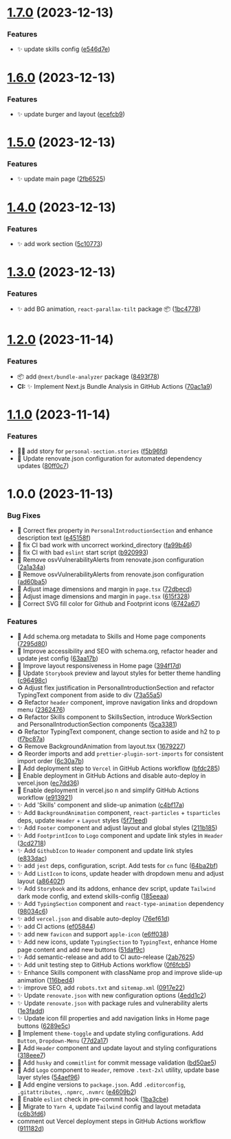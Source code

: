 # [1.7.0](https://github.com/velenyx/velenyx-website/compare/v1.6.0...v1.7.0) (2023-12-13)


### Features

* ✨ update skills config ([e546d7e](https://github.com/velenyx/velenyx-website/commit/e546d7e10a2d0a62dacad7753a91a2417790acb5))

# [1.6.0](https://github.com/velenyx/velenyx-website/compare/v1.5.0...v1.6.0) (2023-12-13)


### Features

* ✨ update burger and layout ([ecefcb9](https://github.com/velenyx/velenyx-website/commit/ecefcb97f5947672b016270e01dbc03e76523aff))

# [1.5.0](https://github.com/velenyx/velenyx-website/compare/v1.4.0...v1.5.0) (2023-12-13)


### Features

* ✨ update main page ([2fb6525](https://github.com/velenyx/velenyx-website/commit/2fb6525c1478466d795d677dd0a10d1e9d1a3508))

# [1.4.0](https://github.com/velenyx/velenyx-website/compare/v1.3.0...v1.4.0) (2023-12-13)


### Features

* ✨ add work section ([5c10773](https://github.com/velenyx/velenyx-website/commit/5c10773908b509c448839b0a2942fcefa4fb32fa))

# [1.3.0](https://github.com/velenyx/velenyx-website/compare/v1.2.0...v1.3.0) (2023-12-13)


### Features

* ✨ add BG animation, `react-parallax-tilt` package 📦 ([1bc4778](https://github.com/velenyx/velenyx-website/commit/1bc4778d93e637d43cd9026971713ca9848d5789))

# [1.2.0](https://github.com/velenyx/velenyx-website/compare/v1.1.0...v1.2.0) (2023-11-14)


### Features

* :package: add `@next/bundle-analyzer` package ([8493f78](https://github.com/velenyx/velenyx-website/commit/8493f782ce670fe64269d4e0dbff15ab9139c10b))
* **CI:** ✨ Implement Next.js Bundle Analysis in GitHub Actions ([70ac1a9](https://github.com/velenyx/velenyx-website/commit/70ac1a9ec426d090cff7b18232611362d95abcd7))

# [1.1.0](https://github.com/velenyx/velenyx-website/compare/v1.0.0...v1.1.0) (2023-11-14)


### Features

* :technologist: add story for `personal-section.stories` ([f5b96fd](https://github.com/velenyx/velenyx-website/commit/f5b96fddf56b33c3cbc23c4420b7302f080f15ca))
* :wrench: Update renovate.json configuration for automated dependency updates ([80ff0c7](https://github.com/velenyx/velenyx-website/commit/80ff0c7c9f60882c0eaa102c0a26552e88d06980))

# 1.0.0 (2023-11-13)


### Bug Fixes

* :bug: Correct flex property in `PersonalIntroductionSection` and enhance description text ([e45158f](https://github.com/velenyx/velenyx-website/commit/e45158f194e44f754b200c25e4fbcc36a4837e0e))
* :green_heart: fix CI bad work with uncorrect workind_directory ([fa99b46](https://github.com/velenyx/velenyx-website/commit/fa99b469c38e0344b28cd78a2d60aeba3195849d))
* :green_heart: fix CI with bad `eslint` start script ([b920993](https://github.com/velenyx/velenyx-website/commit/b9209930f5df700badecaf19ddb96d1b8c0ae2cb))
* :green_heart: Remove osvVulnerabilityAlerts from renovate.json configuration ([2a1a34a](https://github.com/velenyx/velenyx-website/commit/2a1a34a1caaa0fb0847341a6271583511f716666))
* :green_heart: Remove osvVulnerabilityAlerts from renovate.json configuration ([ad60ba5](https://github.com/velenyx/velenyx-website/commit/ad60ba56dbb0203af5d2c121a3bd1ff9f37f6302))
* 🎨 Adjust image dimensions and margin in `page.tsx` ([72dbecd](https://github.com/velenyx/velenyx-website/commit/72dbecd377389d5e20d9e7259d4d6aed44ce261b))
* 🎨 Adjust image dimensions and margin in `page.tsx` ([615f328](https://github.com/velenyx/velenyx-website/commit/615f328a2836a9fa82c4ec52b09dbff501bccf02))
* 🎨 Correct SVG fill color for Github and Footprint icons ([6742a67](https://github.com/velenyx/velenyx-website/commit/6742a6715d5c55822a91aa43c59c064295199e04))


### Features

* :art: Add schema.org metadata to Skills and Home page components ([7295d80](https://github.com/velenyx/velenyx-website/commit/7295d809ad4f4e0564166a49858d26c878e9c726))
* :art: Improve accessibility and SEO with schema.org, refactor header and update jest config ([63aa17b](https://github.com/velenyx/velenyx-website/commit/63aa17bb9d6e937b8d1e3c1c92ce6959e110065c))
* :art: Improve layout responsiveness in Home page ([394f17d](https://github.com/velenyx/velenyx-website/commit/394f17d84383183fac9854ce7a5330dd7bc60564))
* :art: Update `Storybook` preview and layout styles for better theme handling ([c96498c](https://github.com/velenyx/velenyx-website/commit/c96498c0fa0a418408ed3fc9152e388f930c9e22))
* :recycle: Adjust flex justification in PersonalIntroductionSection and refactor TypingText component from aside to div ([73a55a5](https://github.com/velenyx/velenyx-website/commit/73a55a52a680e8a3f4135b8e4173eb391550d64f))
* :recycle: Refactor `header` component, improve navigation links and dropdown menu ([2362476](https://github.com/velenyx/velenyx-website/commit/23624766d1fc58f1aaa24c1982d1f77f3e905ada))
* :recycle: Refactor Skills component to SkillsSection, introduce WorkSection and PersonalIntroductionSection components ([5ca3381](https://github.com/velenyx/velenyx-website/commit/5ca338111c71dee7ec8c66b16f62a21b650b214b))
* :recycle: Refactor TypingText component, change section to aside and h2 to p ([f7bc87a](https://github.com/velenyx/velenyx-website/commit/f7bc87a666619152ad795f08d305b3a374269d95))
* :recycle: Remove BackgroundAnimation from layout.tsx ([1679227](https://github.com/velenyx/velenyx-website/commit/16792279eadde052f72f2fecdc598023643793c4))
* :recycle: Reorder imports and add `prettier-plugin-sort-imports` for consistent import order ([6c30a7b](https://github.com/velenyx/velenyx-website/commit/6c30a7bbfca65307ccec212f0d1086a2954f4f46))
* :rocket: Add deployment step to `Vercel` in GitHub Actions workflow ([bfdc285](https://github.com/velenyx/velenyx-website/commit/bfdc2858c0260d60add853297503a5456c18224a))
* :rocket: Enable deployment in GitHub Actions and disable auto-deploy in vercel.json ([ec7dd36](https://github.com/velenyx/velenyx-website/commit/ec7dd3633fd65aac1998d2c7aa4fa0c19c2fbd9a))
* :rocket: Enable deployment in vercel.jso n and simplify GitHub Actions workflow ([e913921](https://github.com/velenyx/velenyx-website/commit/e913921f5acd30d508ce9d0045f1be6186ea95ea))
* :sparkles: Add 'Skills' component and slide-up animation ([c4bf17a](https://github.com/velenyx/velenyx-website/commit/c4bf17aed65a7f4a97512808c986f4732e854e5b))
* :sparkles: Add `BackgroundAnimation` component, `react-particles` + `tsparticles` deps, update `Header` + `Layout` styles ([5f71eed](https://github.com/velenyx/velenyx-website/commit/5f71eed638c687d0748021ad4d54c5ec571f1175))
* :sparkles: Add `Footer` component and adjust layout and global styles ([211b185](https://github.com/velenyx/velenyx-website/commit/211b185e333dd12ba0bb5ac87f3aa8f34710689a))
* :sparkles: Add `FootprintIcon` to `Logo` component and update link styles in `Header` ([3cd2718](https://github.com/velenyx/velenyx-website/commit/3cd27184fa12cc913b4fadd449b8967e2ac1ec8e))
* :sparkles: Add `GithubIcon` to `Header` component and update link styles ([e833dac](https://github.com/velenyx/velenyx-website/commit/e833dac9dd726aad232b0961351f628603172424))
* :sparkles: add `jest` deps, configuration, script. Add tests for `cn` func ([64ba2bf](https://github.com/velenyx/velenyx-website/commit/64ba2bf3be7c2ba1b0bebd8923f473c8dea2d7f5))
* :sparkles: Add `ListIcon` to icons, update header with dropdown menu and adjust layout ([a86402f](https://github.com/velenyx/velenyx-website/commit/a86402fcf22634f5cfcb06e5826dc99b17249f60))
* :sparkles: Add `Storybook` and its addons, enhance dev script, update `Tailwind` dark mode config, and extend skills-config ([185eeaa](https://github.com/velenyx/velenyx-website/commit/185eeaa2703c81e611271b5b063fa8c4a74e9405))
* :sparkles: Add `TypingSection` component and `react-type-animation` dependency ([98034c6](https://github.com/velenyx/velenyx-website/commit/98034c68df94a0a4ea3c7d9b4f6b04dbf1edf844))
* :sparkles: add `vercel.json` and disable auto-deploy ([76ef61d](https://github.com/velenyx/velenyx-website/commit/76ef61d31e7b49fc95036d0c3106cf63767645d1))
* :sparkles: add CI actions ([ef05844](https://github.com/velenyx/velenyx-website/commit/ef0584447adc0f35d61f505a47dbf965f737d7eb))
* :sparkles: add new `favicon` and support `apple-icon` ([e6ff038](https://github.com/velenyx/velenyx-website/commit/e6ff0382f55f838fe14a823c23ad42764e2f4c8e))
* :sparkles: Add new icons, update `TypingSection` to `TypingText`, enhance Home page content and add new buttons ([51daf9c](https://github.com/velenyx/velenyx-website/commit/51daf9cbe4e7693ee0f8554623ba5612158fe490))
* :sparkles: Add semantic-release and add to CI auto-release ([2ab7625](https://github.com/velenyx/velenyx-website/commit/2ab762540ad304fe766af0c22eafc42a2413edde))
* :sparkles: Add unit testing step to GitHub Actions workflow ([0f6fcb5](https://github.com/velenyx/velenyx-website/commit/0f6fcb52a4fcb1f7af9301f95300f3d9725b5340))
* :sparkles: Enhance Skills component with className prop and improve slide-up animation ([116bed4](https://github.com/velenyx/velenyx-website/commit/116bed4634684f96629efbc690a90cbf369cef33))
* :sparkles: improve SEO, add `robots.txt` and `sitemap.xml` ([0917e22](https://github.com/velenyx/velenyx-website/commit/0917e225d4f2011f7f4ef8a060ca8cb7e93085d2))
* :sparkles: Update `renovate.json` with new configuration options ([4edd1c2](https://github.com/velenyx/velenyx-website/commit/4edd1c214f16ed3088d11b18f5999d75b4694f68))
* :sparkles: Update `renovate.json` with package rules and vulnerability alerts ([1e3fadd](https://github.com/velenyx/velenyx-website/commit/1e3fadde6b5789924379463d21fcf48d2d711fed))
* :sparkles: Update icon fill properties and add navigation links in Home page buttons ([6289e5c](https://github.com/velenyx/velenyx-website/commit/6289e5c5faf7709be18bf40cc5540fd08fd00fc5))
* 🎨 Implement `theme-toggle` and update styling configurations. Add `Button`, `Dropdown-Menu` ([77d2a17](https://github.com/velenyx/velenyx-website/commit/77d2a17e444f1defc45d5e9f66e58c5e7a68520c))
* 🚀 Add `Header` component and update layout and styling configurations ([318eee7](https://github.com/velenyx/velenyx-website/commit/318eee7b5c58f912dce44477aec429baf8c72a1c))
* 🚀 Add `husky` and `commitlint` for commit message validation ([bd50ae5](https://github.com/velenyx/velenyx-website/commit/bd50ae5974723ead7e2d35c5705bc4e903e1732f))
* 🚀 Add `Logo` component to `Header`, remove `.text-2xl` utility, update base layer styles ([54aef96](https://github.com/velenyx/velenyx-website/commit/54aef9606e94723febddb8569dce0d57075796b3))
* 🚀 Add engine versions to `package.json`. Add `.editorconfig`, `.gitattributes`, `.npmrc`, `.nvmrc` ([e4609b2](https://github.com/velenyx/velenyx-website/commit/e4609b272e66c413e9b97576cacb0bf3ea69c1ba))
* 🚀 Enable `eslint` check in pre-commit hook ([1ba3cbe](https://github.com/velenyx/velenyx-website/commit/1ba3cbea56241e83fc791e3dae5bbb8b6f43bb37))
* 🚀 Migrate to `Yarn 4`, update `Tailwind` config and layout metadata ([c6b3fd6](https://github.com/velenyx/velenyx-website/commit/c6b3fd688c36b3c3580f5f6f793f7ae8d93da55c))
* comment out Vercel deployment steps in GitHub Actions workflow ([911182d](https://github.com/velenyx/velenyx-website/commit/911182dd6b179ca6ab88a113297a8777a0c2c59c))
